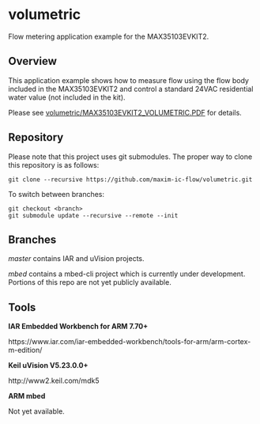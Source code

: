 # volumetric
Flow metering application example for the MAX35103EVKIT2.

## Overview

This application example shows how to measure flow using the flow body included in the MAX35103EVKIT2 and control a standard 24VAC residential water value (not included in the kit).

Please see [volumetric/MAX35103EVKIT2_VOLUMETRIC.PDF](https://github.com/maxim-ic-flow/volumetric/blob/master/MAX35103EVKIT2_VOLUMETRIC.pdf) for details.

## Repository

Please note that this project uses git submodules.  The proper way to clone this repository is as follows:

```
git clone --recursive https://github.com/maxim-ic-flow/volumetric.git
```
To switch between branches:

```
git checkout <branch>
git submodule update --recursive --remote --init
```

## Branches

<i>master</i> contains IAR and uVision projects.
<p><i>mbed</i> contains a mbed-cli project which is currently under development.  Portions of this repo are not yet publicly available.

## Tools

<b>IAR Embedded Workbench for ARM 7.70+</b>
<p>https://www.iar.com/iar-embedded-workbench/tools-for-arm/arm-cortex-m-edition/

<b>Keil uVision V5.23.0.0+</b>
<p>http://www2.keil.com/mdk5

<b>ARM mbed</b>
<p>Not yet available.
